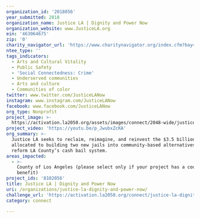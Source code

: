 ```yaml
---
organization_id: '2018056'
year_submitted: 2018
organization_name: Justice LA | Dignity and Power Now
organization_website: www.JusticeLA.org
ein: '463064675'
zip: '0'
charity_navigator_url: 'https://www.charitynavigator.org/index.cfm?bay=search.profile&ein=463064675'
ntee_type: ''
tags_indicators:
  - Arts and Cultural Vitality
  - Public Safety
  - 'Social Connectedness: Crime'
  - Underserved communities
  - Arts and culture
  - Communities of color
twitter: www.twitter.com/JusticeLANow
instagram: www.instagram.com/JusticeLANow
facebook: www.facebook.com/JusticeLANow
org_type: Nonprofit
project_image: >-
  https://activation.la2050.org/assets/images/connect/2048-wide/justice-la-dignity-and-power-now.jpg
project_video: 'https://youtu.be/p_JwubxZcKA'
org_summary: >-
  Justice LA seeks to reclaim, reimagine, and reinvest the $3.5 billion
  allocated to building two new jails into community-based alternatives and to
  reform LA County’s cash bail system.
areas_impacted:
  - >-
    County of Los Angeles (please select only if your project has a countywide
    benefit)
project_ids: '8102056'
title: Justice LA | Dignity and Power Now
uri: /organizations/justice-la-dignity-and-power-now/
challenge_url: 'https://activation.la2050.org/connect/justice-la-dignity-and-power-now/'
category: connect

---
```

